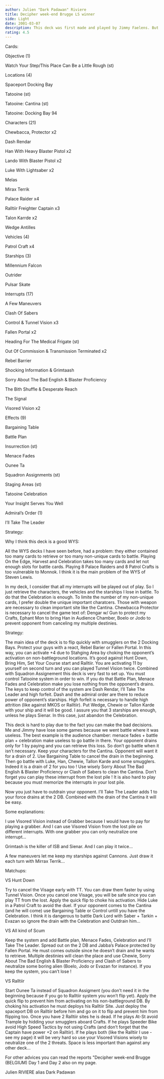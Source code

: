 ```yaml
---
author: Julien "Dark Padawan" Riviere
title: Decipher week-end Brugge LS winner
side: Light
date: 2001-03-07
description: This deck was first made and played by Jimmy Faelens. But he convinced me to work on it with him. Here is the version we both played at Brugge. I am proud to say I beat Bastian Winkelhaus and win the individual on Saturday with it. So read the strategy...
rating: 4.5
---
```

Cards: 

Objective (1)
Watch Your Step/This Place Can Be a Little Rough (st)

Locations (4)
Spaceport Docking Bay 
Tatooine (st)
Tatooine: Cantina (st)
Tatooine: Docking Bay 94 

Characters (21)
Chewbacca, Protector  x2
Dash Rendar 
Han With Heavy Blaster Pistol  x2
Lando With Blaster Pistol  x2
Luke With Lightsaber  x2
Melas 
Mirax Terrik 
Palace Raider  x4
Ralltiir Freighter Captain  x3
Talon Karrde  x2
Wedge Antilles 

Vehicles (4)
Patrol Craft  x4

Starships (3)
Millennium Falcon 
Outrider 
Pulsar Skate 

Interrupts (17)
A Few Maneuvers 
Clash Of Sabers 
Control & Tunnel Vision  x3
Fallen Portal  x2
Heading For The Medical Frigate (st)
Out Of Commission & Transmission Terminated  x2
Rebel Barrier 
Shocking Information & Grimtaash 
Sorry About The Bad English & Blaster Proficiency 
The Bith Shuffle & Desperate Reach 
The Signal 
Visored Vision  x2

Effects (9)
Bargaining Table 
Battle Plan 
Insurrection (st)
Menace Fades 
Ounee Ta 
Squadron Assignments (st)
Staging Areas (st)
Tatooine Celebration 
Your Insight Serves You Well 

Admiral’s Order (1)
I’ll Take The Leader 

Strategy: 

Why I think this deck is a good WYS:
All the WYS decks I have seen before, had a problem: they either contained too many cards to retrieve or too many non-unique cards to battle. Playing On the Edge, Harvest and Celebration takes too many cards and let not enough slots for battle cards. Playing 8 Palace Raiders and 8 Patrol Crafts is too vulnerable to Monnok. I think it is the main problem of the WYS of Steven Lewis.
In my deck, I consider that all my interrupts will be played out of play. So I just retrieve the characters, the vehicles and the starships I lose in battle. To do that the Celebration is enough. To limite the number of my non-unique cards, I prefer double the unique important charatcers. Those with weapon are necessary to clean important site like the Cantina. Chewbacca Protector is necessary to cancel the game text of: Dengar w/ Gun to protect my Crafts, Ephant Mon to bring Han in Audience Chamber, Boelo or Jodo to prevent opponent from canceling my multiple destinies.

Strategy:
The main idea of the deck is to flip quickly with smugglers on the 2 Docking Bays. Protect your guys with a react, Rebel Barier or Fallen Portal. In this way, you can activate +4 due to Stahging Area by choking the opponent’s activation on non-battleground locations. It’s good against Hunt Down, Bring Him, Set Your Course start and Ralltiir. You are activating 11 by yourself on second turn and you can played Tunnel Vision twice. Combined with Squadron Assignement this deck is very fast to set up. You must control Tatooine system in order to win. If you do that Battle Plan, Menace Fades and Celebration make you lose nothing from the opponent’s drains. The keys to keep control of the system are Dash Rendar, I’ll Take The Leader and high forfeit. Dash and the admiral order are there to reduce power of opponent’s starships. High forfeit is necessary to handle high attrition (like against MKOS or Ralltiir). Put Wedge, Chewie or Tallon Karde with your ship and it will be good. I assure you that 3 starships are enough, unless he plays Sienar. In this case, just abandon the Celebration.

This deck is hard to play due to the fact you can make the bad decisions. Me and Jimmy have lose some games because we went battle where it was useless. The best example is the audience chamber: menace fades + battle plan + celebration make useless to go battle in there. Your opponent drains only for 1 by paying and you can retrieve this loss. So don’t go battle when it isn’t necessary. Keep your characters for the Cantina. Opponent will want it for a drain of 2. Use Bargaining Table to cancel the drain in the beginning. Then go battle with Luke, Han, Chewie, Tallon Karde and some smugglers. Indeed it is a drain of 2 for you too ! Use wisely Sorry About The Bad English & Blaster Proficiency or Clash of Sabers to clean the Cantina. Don’t forget you can play these interrupt from the lost pile ! It is also hard to play because you must memorize the interrupts in your lost pile. 

Now you just have to outdrain your opponent. I’ll Take The Leader adds 1 to your force drains at the 2 DB. Combined with the drain of the Cantina it will be easy.

Some explanations:
I use Visored Vision instead of Grabber because I would have to pay for playing a grabber. And I can use Visored Vision from the lost pile on different interrupts. With one grabber you can only neutralize one interrupt...
Grimtash is the killer of ISB and Sienar. And I can play it twice...
A few maneuvers let me keep my starships against Cannons. Just draw it each turn with Mirrax Terrik...


Matchups:

VS Hunt Down
Try to cancel the Visage early with TT. You can draw them faster by using Tunnel Vision. Once you cancel one Visage, you will be safe since you can play TT from the lost. Apply the quick flip to choke his activation. Hide Luke in a Patrol Craft to avoid the duel. If your opponent comes to the Cantina (and he will come) use Bargaining Table or Control untill you have the Celebration. I think it is dangerous to battle Dark Lord with Saber + Tarkin + Evazan so ignore the drain with the Celebration and Outdrain him...

VS All kind of Scum
Keep the system and add Battle plan, Menace Fades, Celebration and I’ll Take The Leader. Spread out on the 2 DB and Jabba’s Palace protected by Fallen Portal. He must comes outside since he doesn’t drain and he wants to retrieve. Multiple destinies will clean the place and use Chewie, Sorry About The Bad English & Blaster Proficiency and Clash of Sabers to neutralize some boring alien (Boelo, Jodo or Evazan for instance). If you keep the system, you can’t lose !

VS Ralltiir
Start Ounee Ta instead of Squadron Assigment (you don’t need it in the beginning because if you go to Ralltiir system you won’t flip yet). Apply the quick flip to prevent him from activating on his non-battleground DB. By choking his activation he must deploys his Ralltiir Site. Just deploy the spaceport DB on Ralltiir before him and go on it to flip and prevent him from flipping too. Once you have 2 Ralltiir sites he is dead. If he plays At-St avoid Trample by hidding your smugglers aboard Crafts. If he plays Speeder Bike avoid High Speed Tactics by not using Crafts (and don’t forget that the Captain have power +2 on Ralltiir). If he plays both (like the Ralltiir I use - see my page) it will be very hard so use your Visored Visions wisely to neutralize one of the 2 threats. Space is less important than against any other deck...

For other advices you can read the reports "Decipher week-end Brugge (BELGIUM) Day 1 and Day 2 also on my page.

Julien RIVIERE alias Dark Padawan 